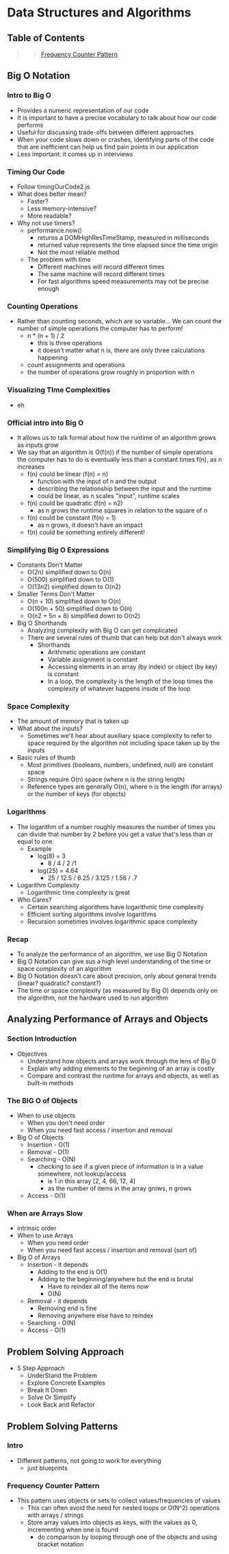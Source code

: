 # Data Structures and Algorithms

## Table of Contents

> > [Frequency Counter Pattern](#frequencyCounterPattern)

## Big O Notation

### Intro to Big O

- Provides a numeric representation of our code
- It is important to have a precise vocabulary to talk about how our code performs
- Useful for discussing trade-offs between different approaches
- When your code slows down or crashes, identifying parts of the code that are inefficient can help us find pain points in our application
- Less important: it comes up in interviews

### Timing Our Code

- Follow timingOurCode2.js
- What does better mean?
  - Faster?
  - Less memory-intensive?
  - More readable?
- Why not use timers?
  - performance.now()
    - returns a DOMHighResTimeStamp, measured in milliseconds
    - returned value represents the time elapsed since the time origin
    - Not the most reliable method
  - The problem with time
    - Different machines will record different times
    - The same machine will record different times
    - For fast algorithms speed measurements may not be precise enough

### Counting Operations

- Rather than counting seconds, which are so variable... We can count the number of simple operations the computer has to perform!
  - n \* (n + 1) / 2
    - this is three operations
    - it doesn't matter what n is, there are only three calculations happening
  - count assignments and operations
  - the number of operations grow roughly in proportion with n

### Visualizing TIme Complexities

- eh

### Official intro into Big O

- It allows us to talk formal about how the runtime of an algorithm grows as inputs grow
- We say that an algorithm is O(f(n)) if the number of simple operations the computer has to do is eventually less than a constant times f(n), as n increases
  - f(n) could be linear (f(n) = n)
    - function with the input of n and the output
    - describing the relationship between the input and the runtime
    - could be linear, as n scales "input", runtime scales
  - f(n) could be quadratic (f(n) = n2)
    - as n grows the runtime squares in relation to the square of n
  - f(n) could be constant (f(n) = 1)
    - as n grows, it doesn't have an impact
  - f(n) could be something entirely different!

### Simplifying Big O Expressions

- Constants Don't Matter
  - O(2n) simplified down to O(n)
  - O(500) simplified down to O(1)
  - O(13n2) simplified down to O(n2)
- Smaller Terms Don't Matter
  - O(n + 10) simplified down to O(n)
  - O(100n + 50) simplified down to O(n)
  - O(n2 + 5n + 8) simplified down to O(n2)
- Big O Shorthands
  - Analyzing complexity with Big O can get complicated
  - There are several rules of thumb that can help but don't always work
    - Shorthands
      - Arithmetic operations are constant
      - Variable assignment is constant
      - Accessing elements in an array (by index) or object (by key) is constant
      - In a loop, the complexity is the length of the loop times the complexity of whatever happens inside of the loop

### Space Complexity

- The amount of memory that is taken up
- What about the inputs?
  - Sometimes we'll hear about auxiliary space complexity to refer to space required by the algorithm not including space taken up by the inputs
- Basic rules of thumb
  - Most primitives (booleans, numbers, undefined, null) are constant space
  - Strings require O(n) space (where n is the string length)
  - Reference types are generally O(n), where n is the length (for arrays) or the number of keys (for objects)

### Logarithms

- The logarithm of a number roughly measures the number of times you can divide that number by 2 before you get a value that's less than or equal to one.
  - Example
    - log(8) = 3
      - 8 / 4 / 2 /1
    - log(25) = 4.64
      - 25 / 12.5 / 6.25 / 3.125 / 1.56 / .7
- Logarithm Complexity
  - Logarithmic time complexity is great
- Who Cares?
  - Certain searching algorithms have logarithmic time complexity
  - Efficient sorting algorithms involve logarithms
  - Recursion sometimes involves logarithmic space complexity

### Recap

- To analyze the performance of an algorithm, we use Big O Notation
- Big O Notation can give sus a high level understanding of the time or space complexity of an algorithm
- Big O Notation doesn't care about precision, only about general trends (linear? quadratic? constant?)
- The time or space complexity (as measured by Big O) depends only on the algorithm, not the hardware used to run algorithm

## Analyzing Performance of Arrays and Objects

### Section Introduction

- Objectives
  - Understand how objects and arrays work through the lens of Big O
  - Explain why adding elements to the beginning of an array is costly
  - Compare and contrast the runtime for arrays and objects, as well as built-in methods

### The BIG O of Objects

- When to use objects
  - When you don't need order
  - When you need fast access / insertion and removal
- Big O of Objects
  - Insertion - O(1)
  - Removal - O(1)
  - Searching - O(N)
    - checking to see if a given piece of information is in a value somewhere, not lookup/access
      - is 1 in this array [2, 4, 66, 12, 4]
      - as the number of items in the array grows, n grows
  - Access - O(1)

### When are Arrays Slow

- intrinsic order
- When to use Arrays
  - When you need order
  - When you need fast access / insertion and removal (sort of)
- Big O of Arrays
  - Insertion - it depends
    - Adding to the end is O(1)
    - Adding to the beginning/anywhere but the end is brutal
      - Have to reindex all of the items now
      - O(N)
  - Removal - it depends
    - Removing end is fine
    - Removing anywhere else have to reindex
  - Searching - O(N)
  - Access - O(1)

## Problem Solving Approach

- 5 Step Approach
  - UnderStand the Problem
  - Explore Concrete Examples
  - Break It Down
  - Solve Or Simplify
  - Look Back and Refactor

## Problem Solving Patterns

### Intro

- Different patterns, not going to work for everything
  - just blueprints

<a name="frequencyCounterPattern"></a>

### Frequency Counter Pattern

- This pattern uses objects or sets to collect values/frequencies of values
  - This can often avoid the need for nested loops or O(N^2) operations with arrays / strings
  - Store array values into objects as keys, with the values as 0, incrementing when one is found
    - do comparison by looping through one of the objects and using bracket notation
